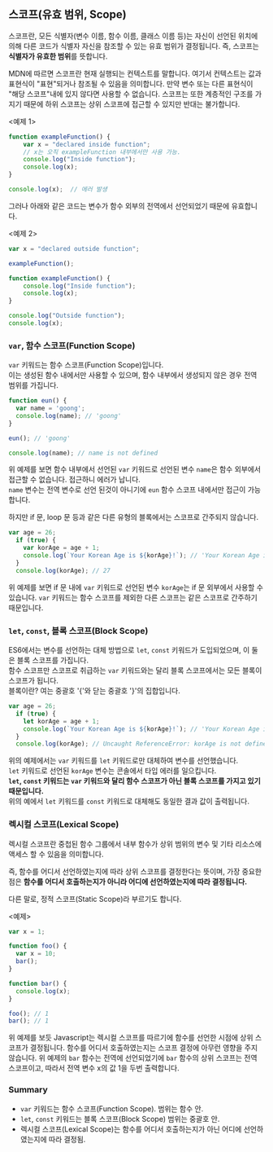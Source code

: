 ## 스코프(유효 범위, Scope)

스코프란, 모든 식별자(변수 이름, 함수 이름, 클래스 이름 등)는 자신이 선언된 위치에 의해 다른 코드가 식별자 자신을 참조할 수 있는 유효 범위가 결정됩니다. 즉, 스코프는 **식별자가 유효한 범위**를 뜻합니다.

MDN에 따르면 스코프란 현재 실행되는 컨텍스트를 말합니다. 여기서 컨텍스트는 값과 표현식이 "표현"되거나 참조될 수 있음을 의미합니다. 만약 변수 또는 다른 표현식이 "해당 스코프"내에 있지 않다면 사용할 수 없습니다. 스코프는 또한 계층적인 구조를 가지기 때문에 하위 스코프는 상위 스코프에 접근할 수 있지만 반대는 불가합니다.

<예제 1>

```Javascript
function exampleFunction() {
    var x = "declared inside function";
    // x는 오직 exampleFunction 내부에서만 사용 가능.
    console.log("Inside function");
    console.log(x);
}

console.log(x);  // 에러 발생
```

그러나 아래와 같은 코드는 변수가 함수 외부의 전역에서 선언되었기 때문에 유효합니다.

<예제 2>

```Javascript
var x = "declared outside function";

exampleFunction();

function exampleFunction() {
    console.log("Inside function");
    console.log(x);
}

console.log("Outside function");
console.log(x);
```

### `var`, 함수 스코프(Function Scope)

`var` 키워드는 함수 스코프(Function Scope)입니다.  
 이는 생성된 함수 내에서만 사용할 수 있으며, 함수 내부에서 생성되지 않은 경우 전역 범위를 가집니다.

```Javascript
function eun() {
  var name = 'goong';
  console.log(name); // 'goong'
}

eun(); // 'goong'

console.log(name); // name is not defined
```

위 예제를 보면 함수 내부에서 선언된 `var` 키워드로 선언된 변수 `name`은 함수 외부에서 접근할 수 없습니다. 접근하니 에러가 납니다.  
`name` 변수는 전역 변수로 선언 된것이 아니기에 `eun` 함수 스코프 내에서만 접근이 가능합니다.

하지만 if 문, loop 문 등과 같은 다른 유형의 블록에서는 스코프로 간주되지 않습니다.

```Javascript
var age = 26;
  if (true) {
    var korAge = age + 1;
    console.log(`Your Korean Age is ${korAge}!`); // 'Your Korean Age is 27!'
  }
  console.log(korAge); // 27
```

위 예제를 보면 if 문 내에 `var` 키워드로 선언된 변수 `korAge`는 if 문 외부에서 사용할 수 있습니다. `var` 키워드는 함수 스코프를 제외한 다른 스코프는 같은 스코프로 간주하기 때문입니다.

### `let`, `const`, 블록 스코프(Block Scope)

ES6에서는 변수를 선언하는 대체 방법으로 `let`, `const` 키워드가 도입되었으며, 이 둘은 블록 스코프를 가집니다.  
함수 스코프만 스코프로 취급하는 `var` 키워드와는 달리 블록 스코프에서는 모든 블록이 스코프가 됩니다.  
블록이란? 여는 중괄호 '{'와 닫는 중괄호 '}'의 집합입니다.

```Javascript
var age = 26;
  if (true) {
    let korAge = age + 1;
    console.log(`Your Korean Age is ${korAge}!`); // 'Your Korean Age is 27!'
  }
  console.log(korAge); // Uncaught ReferenceError: korAge is not defined
```

위의 예제에서는 `var` 키워드를 `let` 키워드로만 대체하여 변수를 선언했습니다.  
`let` 키워드로 선언된 `korAge` 변수는 콘솔에서 타입 에러를 일으킵니다.  
**`let`, `const` 키워드는 `var` 키워드와 달리 함수 스코프가 아닌 블록 스코프를 가지고 있기 때문입니다.**  
위의 예에서 `let` 키워드를 `const` 키워드로 대체해도 동일한 결과 값이 출력됩니다.

### 렉시컬 스코프(Lexical Scope)

렉시컬 스코프란 중첩된 함수 그룹에서 내부 함수가 상위 범위의 변수 및 기타 리소스에 액세스 할 수 있음을 의미합니다.

즉, 함수를 어디서 선언하였는지에 따라 상위 스코프를 결정한다는 뜻이며, 가장 중요한 점은 **함수를 어디서 호출하는지가 아니라 어디에 선언하였는지에 따라 결정됩니다.**

다른 말로, 정적 스코프(Static Scope)라 부르기도 합니다.

<예제>

```Javascript
var x = 1;

function foo() {
  var x = 10;
  bar();
}

function bar() {
  console.log(x);
}

foo(); // 1
bar(); // 1
```

위 예제를 보듯 Javascript는 렉시컬 스코프를 따르기에 함수를 선언한 시점에 상위 스코프가 결정됩니다. 함수를 어디서 호출하였는지는 스코프 결정에 아무런 영향을 주지 않습니다. 위 예제의 `bar` 함수는 전역에 선언되었기에 `bar` 함수의 상위 스코프는 전역 스코프이고, 따라서 전역 변수 x의 값 1을 두번 출력합니다.

### Summary

- `var` 키워드는 함수 스코프(Function Scope). 범위는 함수 안.
- `let`, `const` 키워드는 블록 스코프(Block Scope) 범위는 중괄호 안.
- 렉시컬 스코프(Lexical Scope)는 함수를 어디서 호출하는지가 아닌 어디에 선언하였는지에 따라 결정됨.

